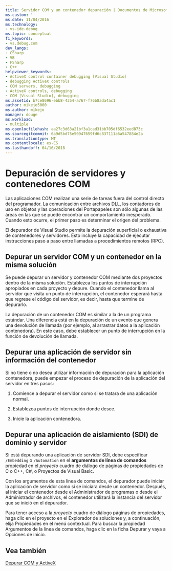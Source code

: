 ```yaml
---
title: Servidor COM y un contenedor depuración | Documentos de Microsoft
ms.custom: ''
ms.date: 11/04/2016
ms.technology:
- vs-ide-debug
ms.topic: conceptual
f1_keywords:
- vs.debug.com
dev_langs:
- CSharp
- VB
- FSharp
- C++
helpviewer_keywords:
- ActiveX control container debugging [Visual Studio]
- debugging ActiveX controls
- COM servers, debugging
- ActiveX controls, debugging
- COM [Visual Studio], debugging
ms.assetid: b7ce8696-ebb8-4354-a767-f76b8ada4ac1
author: mikejo5000
ms.author: mikejo
manager: douge
ms.workload:
- multiple
ms.openlocfilehash: aa27c3d63a21bf3a1cad31bb705df6532eed873c
ms.sourcegitcommit: 6a9d5bd75e50947659fd6c837111a6a547884e2a
ms.translationtype: MT
ms.contentlocale: es-ES
ms.lasthandoff: 04/16/2018
---
```

# <a name="com-server-and-container-debugging"></a>Depuración de servidores y contenedores COM
Las aplicaciones COM realizan una serie de tareas fuera del control directo del programador. La comunicación entre archivos DLL, los contadores de uso en objetos y las operaciones del Portapapeles son sólo algunas de las áreas en las que se puede encontrar un comportamiento inesperado. Cuando esto ocurre, el primer paso es determinar el origen del problema.  
  
 El depurador de Visual Studio permite la depuración superficial o exhaustiva de contenedores y servidores. Esto incluye la capacidad de ejecutar instrucciones paso a paso entre llamadas a procedimientos remotos (RPC).  
  
##  <a name="BKMK_COMServerandContainerintheSameSolution"></a> Depurar un servidor COM y un contenedor en la misma solución  
 Se puede depurar un servidor y contenedor COM mediante dos proyectos dentro de la misma solución. Establezca los puntos de interrupción apropiados en cada proyecto y depure. Cuando el contenedor llama al servidor que visita un punto de interrupción, el contenedor esperará hasta que regrese el código del servidor, es decir, hasta que termine de depurarlo.  
  
 La depuración de un contenedor COM es similar a la de un programa estándar. Una diferencia está en la depuración de un evento que genera una devolución de llamada (por ejemplo, al arrastrar datos a la aplicación contenedora). En este caso, debe establecer un punto de interrupción en la función de devolución de llamada.  
  
##  <a name="BKMK_ServerApplicationWithoutContainerInformation"></a> Depurar una aplicación de servidor sin información del contenedor  
 Si no tiene o no desea utilizar información de depuración para la aplicación contenedora, puede empezar el proceso de depuración de la aplicación del servidor en tres pasos:  
  
1.  Comience a depurar el servidor como si se tratara de una aplicación normal.  
  
2.  Establezca puntos de interrupción donde desee.  
  
3.  Inicie la aplicación contenedora.  
  
##  <a name="BKMK_DebuggingaServerandDomainIsolationSDIApplication"></a> Depurar una aplicación de aislamiento (SDI) de dominio y servidor  
 Si está depurando una aplicación de servidor SDI, debe especificar `/Embedding` o `/Automation` en el **argumentos de línea de comandos** propiedad en el *proyecto* cuadro de diálogo de páginas de propiedades de C o C++, C#, o Proyectos de Visual Basic.  
  
 Con los argumentos de esta línea de comandos, el depurador puede iniciar la aplicación de servidor como si se iniciara desde un contenedor. Después, al iniciar el contenedor desde el Administrador de programas o desde el Administrador de archivos, el contenedor utilizará la instancia del servidor que se inició en el depurador.  
  
 Para tener acceso a la *proyecto* cuadro de diálogo páginas de propiedades, haga clic en el proyecto en el Explorador de soluciones y, a continuación, elija Propiedades en el menú contextual. Para buscar la propiedad Argumentos de la línea de comandos, haga clic en la ficha Depurar y vaya a Opciones de inicio.  
  
## <a name="see-also"></a>Vea también  
 [Depurar COM y ActiveX](../debugger/com-and-activex-debugging.md)
